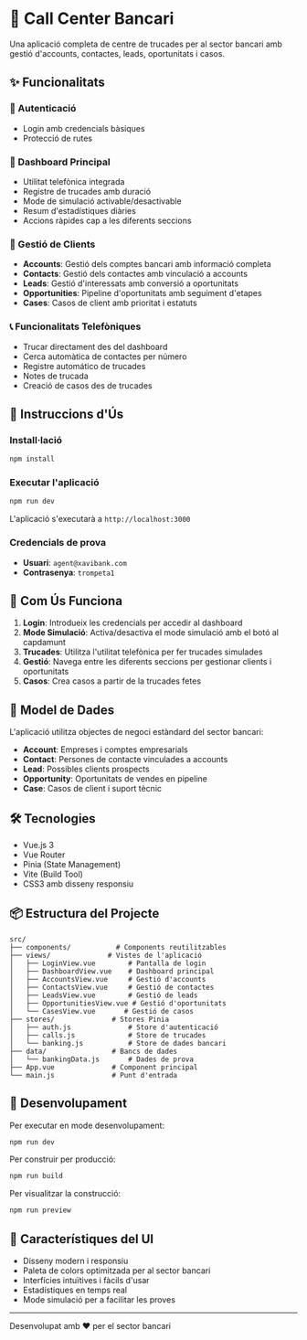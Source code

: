 # 🏦 Call Center Bancari

Una aplicació completa de centre de trucades per al sector bancari amb gestió d'accounts, contactes, leads, oportunitats i casos.

## ✨ Funcionalitats

### 🔐 Autenticació
- Login amb credencials bàsiques
- Protecció de rutes

### 📱 Dashboard Principal
- Utilitat telefònica integrada
- Registre de trucades amb duració
- Mode de simulació activable/desactivable
- Resum d'estadístiques diàries
- Accions ràpides cap a les diferents seccions

### 👥 Gestió de Clients
- **Accounts**: Gestió dels comptes bancari amb informació completa
- **Contacts**: Gestió dels contactes amb vinculació a accounts
- **Leads**: Gestió d'interessats amb conversió a oportunitats
- **Opportunities**: Pipeline d'oportunitats amb seguiment d'etapes
- **Cases**: Casos de client amb prioritat i estatuts

### 📞 Funcionalitats Telefòniques
- Trucar directament des del dashboard
- Cerca automàtica de contactes per número
- Registre automático de trucades
- Notes de trucada
- Creació de casos des de trucades

## 🚀 Instruccions d'Ús

### Install·lació
```bash
npm install
```

### Executar l'aplicació
```bash
npm run dev
```

L'aplicació s'executarà a `http://localhost:3000`

### Credencials de prova
- **Usuari**: `agent@xavibank.com`
- **Contrasenya**: `trompeta1`

## 📖 Com Ús Funciona

1. **Login**: Introdueix les credencials per accedir al dashboard
2. **Mode Simulació**: Activa/desactiva el mode simulació amb el botó al capdamunt
3. **Trucades**: Utilitza l'utilitat telefònica per fer trucades simulades
4. **Gestió**: Navega entre les diferents seccions per gestionar clients i oportunitats
5. **Casos**: Crea casos a partir de la trucades fetes

## 🎯 Model de Dades

L'aplicació utilitza objectes de negoci estàndard del sector bancari:

- **Account**: Empreses i comptes empresarials
- **Contact**: Persones de contacte vinculades a accounts
- **Lead**: Possibles clients prospects
- **Opportunity**: Oportunitats de vendes en pipeline
- **Case**: Casos de client i suport tècnic

## 🛠️ Tecnologies

- Vue.js 3
- Vue Router
- Pinia (State Management)
- Vite (Build Tool)
- CSS3 amb disseny responsiu

## 📦 Estructura del Projecte

```
src/
├── components/           # Components reutilitzables
├── views/              # Vistes de l'aplicació
│   ├── LoginView.vue        # Pantalla de login
│   ├── DashboardView.vue    # Dashboard principal
│   ├── AccountsView.vue     # Gestió d'accounts
│   ├── ContactsView.vue     # Gestió de contactes
│   ├── LeadsView.vue        # Gestió de leads
│   ├── OpportunitiesView.vue # Gestió d'oportunitats
│   └── CasesView.vue       # Gestió de casos
├── stores/              # Stores Pinia
│   ├── auth.js              # Store d'autenticació
│   ├── calls.js             # Store de trucades
│   └── banking.js           # Store de dades bancari
├── data/                # Bancs de dades
│   └── bankingData.js       # Dades de prova
├── App.vue              # Component principal
└── main.js              # Punt d'entrada
```

## 🔧 Desenvolupament

Per executar en mode desenvolupament:

```bash
npm run dev
```

Per construir per producció:

```bash
npm run build
```

Per visualitzar la construcció:

```bash
npm run preview
```

## 🎨 Característiques del UI

- Disseny modern i responsiu
- Paleta de colors optimitzada per al sector bancari
- Interfícies intuïtives i fàcils d'usar
- Estadístiques en temps real
- Mode simulació per a facilitar les proves

---

Desenvolupat amb ❤️ per el sector bancari
